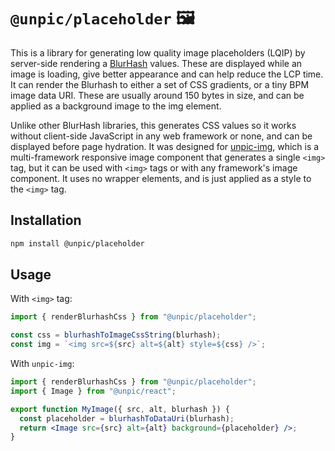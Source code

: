 # `@unpic/placeholder` 🖼️

This is a library for generating low quality image placeholders (LQIP) by
server-side rendering a [BlurHash](https://blurha.sh) values. These are
displayed while an image is loading, give better appearance and can help reduce
the LCP time. It can render the Blurhash to either a set of CSS gradients, or a
tiny BPM image data URI. These are usually around 150 bytes in size, and can be
applied as a background image to the img element.

Unlike other BlurHash libraries, this generates CSS values so it works without
client-side JavaScript in any web framework or none, and can be displayed before
page hydration. It was designed for
[unpic-img](https://github.com/ascorbic/unpic-img), which is a multi-framework
responsive image component that generates a single <code>&lt;img&gt;</code> tag,
but it can be used with `<img>` tags or with any framework's image component. It
uses no wrapper elements, and is just applied as a style to the `<img>` tag.

## Installation

```bash
npm install @unpic/placeholder
```

## Usage

With `<img>` tag:

```jsx
import { renderBlurhashCss } from "@unpic/placeholder";

const css = blurhashToImageCssString(blurhash);
const img = `<img src=${src} alt=${alt} style=${css} />`;
```

With `unpic-img`:

```jsx
import { renderBlurhashCss } from "@unpic/placeholder";
import { Image } from "@unpic/react";

export function MyImage({ src, alt, blurhash }) {
  const placeholder = blurhashToDataUri(blurhash);
  return <Image src={src} alt={alt} background={placeholder} />;
}
```
